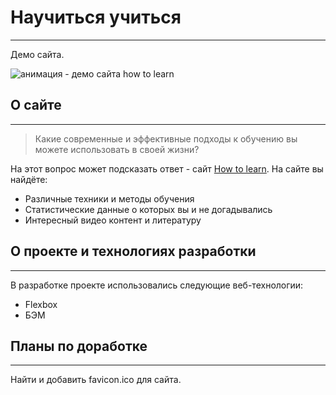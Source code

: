 # Научиться учиться

---

Демо сайта.

<img style="margin: 0 auto;" src='https://raw.githubusercontent.com/G28XYZ/g28xyz.github.io/main/how-to-learn/video/video_site_how_to_learn.gif' alt="анимация - демо сайта how to learn">

## О сайте

---

> Какие современные и эффективные
> подходы к обучению вы можете использовать в своей жизни?

На этот вопрос может подсказать ответ - сайт [How to learn](https://g28xyz.github.io/how-to-learn/ "Ссылка на сайт").
На сайте вы найдёте:

- Различные техники и методы обучения
- Статистические данные о которых вы и не догадывались
- Интересный видео контент и литературу

## О проекте и технологиях разработки

---

В разработке проекте использовались следующие веб-технологии:

- Flexbox
- БЭМ

## Планы по доработке

---

Найти и добавить favicon.ico для сайта.
